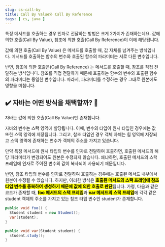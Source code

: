 ```yaml
---
slug: cs-call-by
title: Call By Value와 Call By Reference
tags: [ cs, java ]
---
```


특정 메서드를 호출하는 경우 인자로 전달하는 방법은 크게 2가지가 존재하는데요. 값에 의한 호출(Call By Value), 참조에 의한 호출(Call By Reference)이 이에 해당됩니다.

값에 의한 호출(Call By Value) 은 메서드를 호출할 때, 값 자체를 넘겨주는 방식입니다. 메서드를 호출하는 함수의 변수와 호출된 함수의 파라미터는 서로 다른 변수입니다.

반면, 참조에 의한 호출은(Call By Reference) 는 메서드를 호출할 때, 참조를 직접 전달하는 방식입니다. 참조를 직접 전달하기 때문에 호출하는 함수의 변수와 호출된 함수의 파라미터는 동일한 변수입니다. 따라서, 파라미터를 수정하는 경우 그대로 원본에도 영향을 미칩니다.

## ✔️ 자바는 어떤 방식을 채택할까? 🤔
자바는 값에 의한 호출(Call By Value)만 존재합니다.

자바의 변수는 스택 영역에 할당됩니다. 이때, 변수의 타입이 원시 타입인 경우에는 값 또한 스택 영역에 저장됩니다. 그리고, 참조 타입인 경우 객체 자체는 힙 영역에 저장되고 스택 영역에 존재하는 변수가 객체의 주소를 가지고 있습니다.

만약 특정 메서드에 원시 타입의 변수를 인자로 전달하여 호출하면, 호출된 메서드의 해당 파라미터가 변경되어도 원본은 수정되지 않습니다. 왜냐하면, 호출된 메서드의 스택 프레임에 인자로 주어진 변수의 값이 복사되어 사용되기 때문입니다.

반면, 참조 타입의 변수를 인자로 전달하여 호출하는 경우에는 호출된 메서드 내부에서 원본이 수정될 수 있습니다. 하지만, 이러한 방식은 <mark>**호출된 메서드의 스택 프레임에 참조 타입 변수를 중복하여 생성하기 때문에 값에 의한 호출로 판단**</mark>됩니다. 가령, 다음과 같은 코드가 존재할 때, <mark>**foo 메서드의 스택 프레임**</mark>과 <mark>**var 메서드의 스택 프레임**</mark>에 각각 같은 student 객체의 주소를 가지고 있는 참조 타입 변수인 student가 존재합니다.

```java
public void foo() {
  Student student = new Student();
  var(student);
}

public void var(Student student) {
  student.study();
}
```